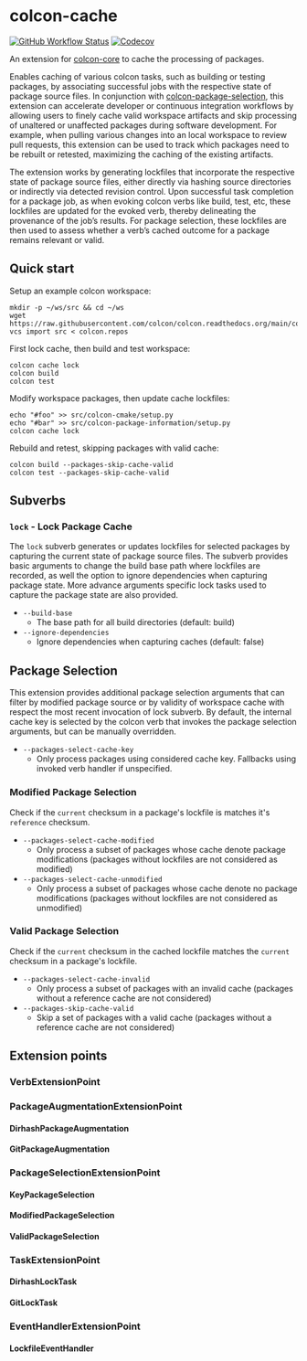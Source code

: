 # colcon-cache

[![GitHub Workflow Status](https://github.com/ruffsl/colcon-cache/actions/workflows/test.yml/badge.svg)](https://github.com/ruffsl/colcon-cache/actions/workflows/test.yml)
[![Codecov](https://codecov.io/gh/ruffsl/colcon-cache/branch/master/graph/badge.svg)](https://codecov.io/gh/ruffsl/colcon-cache)

An extension for [colcon-core](https://github.com/colcon/colcon-core) to cache the processing of packages.

Enables caching of various colcon tasks, such as building or testing packages, by associating successful jobs with the respective state of package source files. In conjunction with [colcon-package-selection](https://github.com/colcon/colcon-package-selection), this extension can accelerate developer or continuous integration workflows by allowing users to finely cache valid workspace artifacts and skip processing of unaltered or unaffected packages during software development. For example, when pulling various changes into an local workspace to review pull requests, this extension can be used to track which packages need to be rebuilt or retested, maximizing the caching of the existing artifacts.

The extension works by generating lockfiles that incorporate the respective state of package source files, either directly via hashing source directories or indirectly via detected revision control. Upon successful task completion for a package job, as when evoking colcon verbs like build, test, etc, these lockfiles are updated for the evoked verb, thereby delineating the provenance of the job’s results. For package selection, these lockfiles are then used to assess whether a verb’s cached outcome for a package remains relevant or valid.


## Quick start

Setup an example colcon workspace:
```
mkdir -p ~/ws/src && cd ~/ws
wget https://raw.githubusercontent.com/colcon/colcon.readthedocs.org/main/colcon.repos
vcs import src < colcon.repos
```

First lock cache, then build and test workspace:
```
colcon cache lock
colcon build
colcon test
```

Modify workspace packages, then update cache lockfiles:
```
echo "#foo" >> src/colcon-cmake/setup.py
echo "#bar" >> src/colcon-package-information/setup.py
colcon cache lock
```

Rebuild and retest, skipping packages with valid cache:
```
colcon build --packages-skip-cache-valid
colcon test --packages-skip-cache-valid
```


## Subverbs

### `lock` - Lock Package Cache

The `lock` subverb generates or updates lockfiles for selected packages by capturing the current state of package source files. The subverb provides basic arguments to change the build base path where lockfiles are recorded, as well the option to ignore dependencies when capturing package state. More advance arguments specific lock tasks used to capture the package state are also provided.

- `--build-base`
  - The base path for all build directories (default: build)
- `--ignore-dependencies`
  - Ignore dependencies when capturing caches (default: false)

## Package Selection

This extension provides additional package selection arguments that can filter by modified package source or by validity of workspace cache with respect the most recent invocation of lock subverb. By default, the  internal cache key is selected by the colcon verb that invokes the package selection arguments, but can be manually overridden.

- `--packages-select-cache-key`
  - Only process packages using considered cache key. Fallbacks using invoked verb handler if unspecified.

### Modified Package Selection

Check if the `current` checksum in a package's lockfile is matches it's `reference` checksum.

- `--packages-select-cache-modified`
  - Only process a subset of packages whose cache denote package modifications (packages without lockfiles are not considered as modified)
- `--packages-select-cache-unmodified`
  - Only process a subset of packages whose cache denote no package modifications (packages without lockfiles are not considered as unmodified)

### Valid Package Selection

Check if the `current` checksum in the cached lockfile matches the `current` checksum in a package's lockfile.

- `--packages-select-cache-invalid`
  - Only process a subset of packages with an invalid cache (packages without a reference cache are not considered)
- `--packages-skip-cache-valid`
  - Skip a set of packages with a valid cache (packages without a reference cache are not considered)

## Extension points
### VerbExtensionPoint
### PackageAugmentationExtensionPoint
#### DirhashPackageAugmentation
#### GitPackageAugmentation
### PackageSelectionExtensionPoint
#### KeyPackageSelection
#### ModifiedPackageSelection
#### ValidPackageSelection
### TaskExtensionPoint
#### DirhashLockTask
#### GitLockTask
### EventHandlerExtensionPoint
#### LockfileEventHandler
